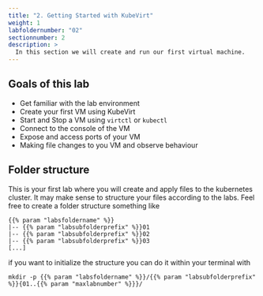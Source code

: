 ```yaml
---
title: "2. Getting Started with KubeVirt"
weight: 1
labfoldernumber: "02"
sectionnumber: 2
description: >
  In this section we will create and run our first virtual machine.
---
```



## Goals of this lab

* Get familiar with the lab environment
* Create your first VM using KubeVirt
* Start and Stop a VM using `virtctl` or `kubectl`
* Connect to the console of the VM
* Expose and access ports of your VM
* Making file changes to you VM and observe behaviour


## Folder structure

This is your first lab where you will create and apply files to the kubernetes cluster. It may make sense to structure
your files according to the labs. Feel free to create a folder structure something like

```text
{{% param "labsfoldername" %}}
|-- {{% param "labsubfolderprefix" %}}01
|-- {{% param "labsubfolderprefix" %}}02
|-- {{% param "labsubfolderprefix" %}}03
[...]
```

if you want to initialize the structure you can do it within your terminal with

```shell
mkdir -p {{% param "labsfoldername" %}}/{{% param "labsubfolderprefix" %}}{01..{{% param "maxlabnumber" %}}}/
```
